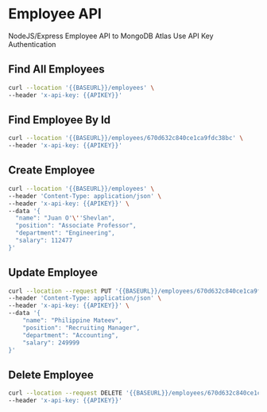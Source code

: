 # Employee API

NodeJS/Express Employee API to MongoDB Atlas
Use API Key Authentication

## Find All Employees

```bash
curl --location '{{BASEURL}}/employees' \
--header 'x-api-key: {{APIKEY}}'
```

## Find Employee By Id

```bash
curl --location '{{BASEURL}}/employees/670d632c840ce1ca9fdc38bc' \
--header 'x-api-key: {{APIKEY}}'
```

## Create Employee

```bash
curl --location '{{BASEURL}}/employees' \
--header 'Content-Type: application/json' \
--header 'x-api-key: {{APIKEY}}' \
--data '{
  "name": "Juan O'\''Shevlan",
  "position": "Associate Professor",
  "department": "Engineering",
  "salary": 112477
}'
```

## Update Employee

```bash
curl --location --request PUT '{{BASEURL}}/employees/670d632c840ce1ca9fdc38bc' \
--header 'Content-Type: application/json' \
--header 'x-api-key: {{APIKEY}}' \
--data '{
    "name": "Philippine Mateev",
    "position": "Recruiting Manager",
    "department": "Accounting",
    "salary": 249999
}'
```

## Delete Employee

```bash
curl --location --request DELETE '{{BASEURL}}/employees/670d632c840ce1ca9fdc38bc' \
--header 'x-api-key: {{APIKEY}}'
```